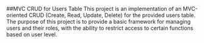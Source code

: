
##MVC CRUD for Users Table
This project is an implementation of an MVC-oriented CRUD (Create, Read, Update, Delete) for the provided users table. The purpose of this project is to provide a basic framework for managing users and their roles, with the ability to restrict access to certain functions based on user level.
